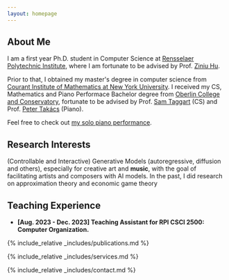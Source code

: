 ```yaml
---
layout: homepage
---
```


## About Me

I am a first year Ph.D. student in Computer Science at [Rensselaer Polytechnic Institute](https://science.rpi.edu/computer-science), where I am fortunate to be advised by Prof. [Ziniu Hu](https://acbull.github.io).

Prior to that, I obtained my master's degree in computer science from [Courant Institute of Mathematics at New York University](https://cims.nyu.edu/dynamic/). I received my CS, Mathematics and Piano Performace Bachelor degree from [Oberlin College and Conservatory](https://www.oberlin.edu), fortunate to be advised by Prof. [Sam Taggart](http://samueltaggart.com) (CS) and Prof. [Peter Takács](https://www.oberlin.edu/peter-takacs) (Piano).

Feel free to check out [my solo piano performance](https://www.youtube.com/watch?v=GyKiIHCR_7Q).

## Research Interests

(Controllable and Interactive) Generative Models (autoregressive, diffusion and others), especially for creative art and **music**, with the goal of facilitating artists and composers with AI models.
In the past, I did research on approximation theory and economic game theory

## Teaching Experience

- **[Aug. 2023 - Dec. 2023] Teaching Assistant for RPI CSCI 2500: Computer Organization.**

{% include_relative _includes/publications.md %}

{% include_relative _includes/services.md %}

{% include_relative _includes/contact.md %}
